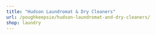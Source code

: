 ```yaml
---
title: "Hudson Laundromat & Dry Cleaners"
url: /poughkeepsie/hudson-laundromat-and-dry-cleaners/
shop: laundry
---
```

